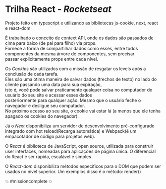 
# Trilha React - *Rocketseat*


Projeto feito em typescript e utilizando as bibliotecas js-cookie, next, react e react-dom  

É trabalhado o conceito de context API, onde os dados são passados de cima para baixo (de pai para filho) via props. <br/> 
Fornece a forma de compartilhar dados como esses, entre todos componentes da mesma árvore de componentes, sem precisar <br/> 
passar explicitamente props entre cada nível.

Os _Cookies_ são utilizados com a missão de resgatar os levels após a conclusão de cada tarefa. <br/> 
Eles são uma ótima maneira de salvar dados (trechos de texto) no lado do cliente passando uma data para sua expiração, <br/> 
isto é, você pode salvar praticamente qualquer coisa no computador do usuário do seu site e acessar esses dados <br/>  posteriormente para qualquer ação. Mesmo que o usuário feche o navegador e desligue seu computador. <br/> 
No próximo acesso ao seu site, o cookie vai estar lá (a menos que ele tenha apagado os cookies do navegador).

Já o _Next_ disponibiliza um servidor de desenvolvimento pré-configurado integrado com hot reload(Recarga automática) e Webpack(é um empacotador de código para projetos web). <br/> 

O _React_ é biblioteca de JavaScript, open source, utilizada para construir user interfaces, nomeadas para aplicações de página única. O diferencial do React é ser rápida, escalável e simples <br/> 

O _React-dom_ disponibiliza métodos específicos para o DOM que podem ser usados no nível superior. Um exemplos disso é o método: render() 



:boom: #missioncomplete :boom: 
